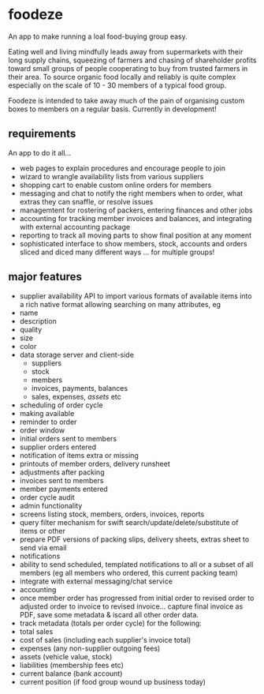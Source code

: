 # foodeze
An app to make running a loal food-buying group easy.

Eating well and living mindfully leads away from supermarkets with their long supply chains, squeezing of farmers and chasing of shareholder profits toward small groups of people cooperating to buy from trusted farmers in their area. To source organic food locally and reliably is quite complex especially on the scale of 10 - 30 members of a typical food group. 

Foodeze is intended to take away much of the pain of organising custom boxes to members on a regular basis. Currently in development!

## requirements
An app to do it all... 
* web pages to explain procedures and encourage people to join
* wizard to wrangle availability lists from various suppliers
* shopping cart to enable custom online orders for members
* messaging and chat to notify the right members when to order, what extras they can snaffle, or resolve issues
* managemtent for rostering of packers, entering finances and other jobs
* accounting for tracking member invoices and balances, and integrating with external accounting package
* reporting to track all moving parts to show final position at any moment
* sophisticated interface to show members, stock, accounts and orders sliced and diced many different ways
... for multiple groups!

## major features
* supplier availability API to import various formats of available items into a rich native format allowing searching on many attributes, eg
 * name
 * description
 * quality
 * size
 * color
* data storage server and client-side
  * suppliers 
  * stock
  * members
  * invoices, payments, balances
  * sales, expenses, *assets* etc
 * scheduling of order cycle
  * making available
  * reminder to order
  * order window
  * initial orders sent to members
  * supplier orders entered
  * notification of items extra or missing
  * printouts of member orders, delivery runsheet
  * adjustments after packing
  * invoices sent to members
  * member payments entered
  * order cycle audit
 * admin functionality
  * screens listing stock, members, orders, invoices, reports
  * query filter mechanism for swift search/update/delete/substitute of items or other
  * prepare PDF versions of packing slips, delivery sheets, extras sheet to send via email
 * notifications
  * ability to send scheduled, templated notifications to all or a subset of all members (eg all members who ordered, this current packing team)
  * integrate with external messaging/chat service
 * accounting
  * once member order has progressed from initial order to revised order to adjusted order to invoice to revised invoice... capture final invoice as PDF, save some metadata & iscard all other order data.
  * track metadata (totals per order cycle) for the following:
   * total sales 
   * cost of sales (including each supplier's invoice total)
   * expenses (any non-supplier outgoing fees)
   * assets (vehicle value, stock)
   * liabilities (membership fees etc)
   * current balance (bank account)
   * current position (if food group wound up business today)
   
  



